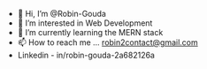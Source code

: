 - 👋 Hi, I’m @Robin-Gouda
- 👀 I’m interested in Web Development
- 🌱 I’m currently learning the MERN stack
- 📫 How to reach me ... robin2contact@gmail.com
- Linkedin - in/robin-gouda-2a682126a

<!---
Robin-Gouda/Robin-Gouda is a ✨ special ✨ repository because its `README.md` (this file) appears on your GitHub profile.
You can click the Preview link to take a look at your changes.
--->
